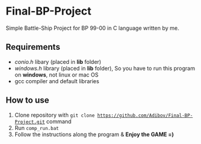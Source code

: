 
# Final-BP-Project
Simple Battle-Ship Project for BP 99-00 in C language written by me.

## Requirements
+ _conio.h_ libary (placed in **lib** folder)
+ _windows.h_ library (placed in **lib** folder), So you have to run this program on __windows__, not linux or mac OS
+ gcc compiler and default libraries


## How to use
1. Clone repository with <code>git clone https://github.com/Adibov/Final-BP-Project.git</code> command  
2. Run <code>comp_run.bat</code> 
3. Follow the instructions along the program & **Enjoy the GAME =)**
